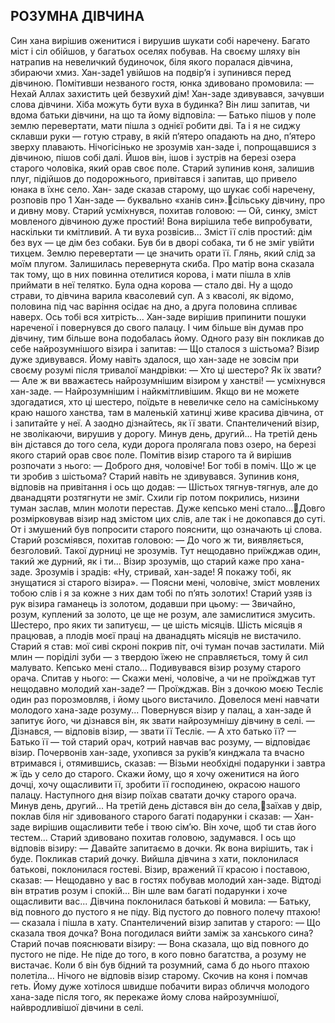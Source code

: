 ## РОЗУМНА ДІВЧИНА
Син хана вирішив оженитися і вирушив шукати собі наречену. Багато міст і сіл обійшов, у багатьох оселях побував. На своєму шляху він натрапив на невеличкий будиночок, біля якого поралася дівчина, збираючи хмиз. Хан-заде1 увійшов на подвір’я і зупинився перед дівчиною. Помітивши незваного гостя, юнка здивовано промовила:
— Нехай Аллах захистить цей безвухий дім!
Хан-заде здивувався, зачувши слова дівчини. Хіба можуть бути вуха в будинка? Він лиш запитав, чи вдома батьки дівчини, на що та йому відповіла:
— Батько пішов у поле землю перевертати, мати пішла з однієї робити дві. Та і я не сиджу склавши руки — готую страву, в якій п’ятеро опадають на дно, п’ятеро зверху плавають.
Нічогісінько не зрозумів хан-заде і, попрощавшися з дівчиною, пішов собі далі. Йшов він, ішов і зустрів на березі озера старого чоловіка, який орав своє поле. Старий зупинив коня, залишив плуг, підійшов до подорожнього, привітався і запитав, що привело юнака в їхнє село. Хан- заде сказав старому, що шукає собі наречену, розповів про
1 Хан-заде — буквально «ханів син».сільську дівчину, про и дивну мову. Старий усміхнувся, похитав головою:
— Ой, синку, зміст мовленого дівчиною дуже простий! Вона вирішила тебе випробувати, наскільки ти кмітливий. А ти вуха розвісив... Зміст її слів простий: дім без вух — це дім без собаки. Був би в дворі собака, ти б не зміг увійти тихцем. Землю перевертати — це значить орати її. Глянь, який слід за моїм плугом. Залишилась перевернута скиба. Про матір вона сказала так тому, що в них повинна отелитися корова, і мати пішла в хлів приймати в неї телятко. Була одна корова — стало дві. Ну а щодо страви, то дівчина варила квасолевий суп. А з квасолі, як відомо, половина під час варіння осідає на дно, а друга половина спливає наверх. Ось тобі вся хитрість...
Хан-заде вирішив припинити пошуки нареченої і повернувся до свого палацу. І чим більше він думав про дівчину, тим більше вона подобалась йому. Одного разу він покликав до себе найрозумнішого візира і запитав:
— Що сталося з шістьома?
Візир дуже здивувався. Йому навіть здалося, що хан-заде не зовсім при своєму розумі після тривалої мандрівки:
— Хто ці шестеро? Як їх звати?
— Але ж ви вважаєтесь найрозумнішим візиром у ханстві! — усміхнувся хан-заде. — Найрозумнішим і найкмітливішим. Якщо ви не можете здогадатися, хто ці шестеро, поїдьте в невеличке село на самісінькому краю нашого ханства, там в маленькій хатинці живе красива дівчина, от і запитайте у неї. А заодно дізнайтесь, як її звати.
Спантеличений візир, не зволікаючи, вирушив у дорогу. Минув день, другий... На третій день він дістався до того села, куди дорога пролягала повз озеро, на березі якого старий орав своє поле. Помітив візир старого та й вирішив розпочати з нього:
— Доброго дня, чоловіче! Бог тобі в поміч. Що ж це ти зробив з шістьома?
Старий навіть не здивувався. Зупинив коня, відповів на привітання і ось що додав:
— Шістьох тягнув-тягнув, але до дванадцяти розтягнути не зміг. Схили гір потом покрились, низини туман заслав, млин молоти перестав. Дуже кепсько мені стало...Довго розмірковував візир над змістом цих слів, але так і не докопався до суті. От і змушений був попросити старого пояснити, що означають ці слова. Старий розсміявся, похитав головою:
— До чого ж ти, виявляється, безголовий. Такої дурниці не зрозумів. Тут нещодавно приїжджав один, такий же дурний, як і ти...
Візир зрозумів, що старий каже про хана-заде. Зрозумів і зрадів: «Ну, стривай, хан-заде! Я покажу тобі, як знущатися зі старого візира».
— Поясни мені, чоловіче, зміст мовлених тобою слів і я за кожне з них дам тобі по п’ять золотих!
Старий узяв із рук візира гаманець із золотом, додавши при цьому:
— Звичайно, розум, куплений за золото, це ще не розум, але замислитися змусить. Шестеро, про яких ти запитуєш, — це шість місяців. Шість місяців я працював, а плодів моєї праці на дванадцять місяців не вистачило. Старий я став: мої сиві скроні покрив піт, очі туман почав застилати. Мій млин — поріділі зуби — з твердою їжею не справляється, тому й сил малувато. Кепсько мені стало...
Подивувався візир розуму старого орача. Спитав у нього:
— Скажи мені, чоловіче, а чи не проїжджав тут нещодавно молодий хан-заде?
— Проїжджав. Він з дочкою моєю Тесліє один раз порозмовляв, і йому цього вистачило. Довелося мені навчати молодого хана-заде розуму...
Повернувся візир у палац, а хан-заде й запитує його, чи дізнався він, як звати найрозумнішу дівчину в селі.
— Дізнався, — відповів візир, — звати її Тесліє.
— А хто батько її?
— Батько її — той старий орач, котрий навчав вас розуму, — відповідає візир.
Почервонів хан-заде, ухопився за руків’я кинджала та вчасно втримався і, отямившись, сказав:
— Візьми необхідні подарунки і завтра ж їдь у село до старого. Скажи йому, що я хочу оженитися на його дочці, хочу ощасливити її, зробити її господинею, окрасою нашого палацу.
Наступного дня візир поїхав сватати дочку старого орача. Минув день, другий... На третій день дістався він до села,заїхав у двір, поклав біля ніг здивованого старого багаті подарунки і сказав:
— Хан-заде вирішив ощасливити тебе і твою сім’ю. Він хоче, щоб ти став його тестем...
Старий здивовано похитав головою, задумався. І ось що відповів візиру:
— Давайте запитаємо в дочки. Як вона вирішить, так і буде.
Покликав старий дочку. Вийшла дівчина з хати, поклонилася батькові, поклонилася гостеві. Візир, вражений її красою і поставою, сказав:
— Нещодавно у вас в гостях побував молодий хан-заде. Відтоді він втратив розум і спокій... Він шле вам багаті подарунки і хоче ощасливити вас...
Дівчина поклонилася батькові й мовила:
— Батьку, від повного до пустого я не піду. Від пустого до повного полечу птахою! — сказала і пішла в хату.
Спантеличений візир запитав у старого:
— Що сказала твоя дочка? Вона погодилася вийти заміж за ханського сина?
Старий почав пояснювати візиру:
— Вона сказала, що від повного до пустого не піде. Не піде до того, в кого повно багатства, а розуму не вистачає. Коли б він був бідний та розумний, сама б до нього птахою полетіла...
Нічого не відповів візир старому. Скочив на коня і помчав геть. Йому дуже хотілося швидше побачити вираз обличчя молодого хана-заде після того, як перекаже йому слова найрозумнішої, найвродливішої дівчини в селі.
